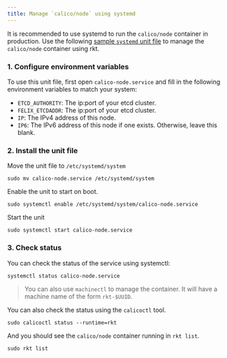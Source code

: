 ```yaml
---
title: Manage `calico/node` using systemd
---
```


It is recommended to use systemd to run the `calico/node` container in production.  Use the following [sample `systemd` unit file]({{site.baseurl}}/{{page.version}}/getting-started/rkt/systemd/calico-node.service) to manage the `calico/node` container using rkt.

### 1. Configure environment variables
To use this unit file,  first open `calico-node.service` and fill in the following environment variables to match your system:

- `ETCD_AUTHORITY`: The ip:port of your etcd cluster.
- `FELIX_ETCDADDR`: The ip:port of your etcd cluster.
- `IP`: The IPv4 address of this node.
- `IP6`: The IPv6 address of this node if one exists.  Otherwise, leave this blank.

### 2. Install the unit file

Move the unit file to `/etc/systemd/system`

```shell
sudo mv calico-node.service /etc/systemd/system
```

Enable the unit to start on boot.

```shell
sudo systemctl enable /etc/systemd/system/calico-node.service
```

Start the unit

```shell
sudo systemctl start calico-node.service
```

### 3. Check status
You can check the status of the service using systemctl:

```shell
systemctl status calico-node.service
```
> You can also use `machinectl` to manage the container.  It will have a machine name of the form `rkt-$UUID`.

You can also check the status using the `calicoctl` tool.

```shell
sudo calicoctl status --runtime=rkt
```

And you should see the `calico/node` container running in `rkt list`.

```shell
sudo rkt list
```
